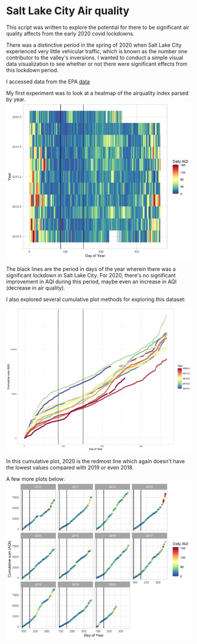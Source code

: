 # Salt Lake City Air quality
This script was written to explore the potential for there to be significant air quality affects from the early 2020 covid lockdowns.

There was a distinctive period in the spring of 2020 when Salt Lake City experienced very little vehicular traffic, which is known as the number one contributor to the valley's inversions. I wanted to conduct a simple visual data visualization to see whether or not there were significant effects from this lockdown period.  

I accessed data from the EPA [data](https://www.epa.gov/outdoor-air-quality-data)

My first experiment was to look at a heatmap of the airquality index parsed by year.
![Air quality index heatmap](Daily_heatmap.jpeg)

The black lines are the period in days of the year wherein there was a significant lockdown in Salt Lake City.  For 2020, there's no significant improvement in AQI during this period, maybe even an increase in AQI (decrease in air quality).

I also explored several cumulative plot methods for exploring this dataset:

![Cumulative plot all year](cumulative-plot_all_year.jpg)

In this cumulative plot, 2020 is the redmost line which again doesn't have the lowest values compared with 2019 or even 2018.

A few more plots below:
![short year faceted](shortend_year_faceted.jpeg)
